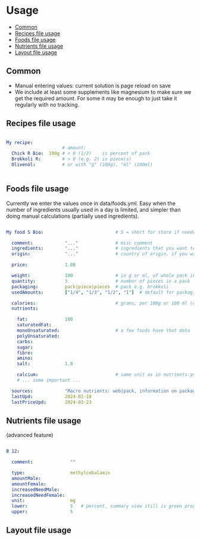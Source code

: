 # Usage

- [Common](#common)
- [Recipes file usage](#recipes-file-usage)
- [Foods file usage](#foods-file-usage)
- [Nutrients file usage](#nutrients-file-usage)
- [Layout file usage](#layout-file-usage)


Common
----------------------------------------------------------

- Manual entering values: current solution is page reload on save
- We include at least some supplements like magnesium to make sure we get the required amount. For some it may be enough to just take it regularly with no tracking.


Recipes file usage
----------------------------------------------------------

```yaml

My recipe:
                     # amount:
  Chick R Bio:  100g # < 0 (1/2)    is percent of pack
  Brokkoli R:        # > 0 (e.g. 2) is piece(s)
  Olivenöl:          # or with "g" (100g), "ml" (100ml)
                     
```

Foods file usage
----------------------------------------------------------

Currently we enter the values once in data/foods.yml. Easy when the number of ingredients usually used in a day is limited, and simpler than doing manual calculations (partially used ingredients).

```yaml

My food S Bio:                           # S = short for store if needed (save some space)

  comment:            "..."              # misc comment
  ingredients:        "..."              # ingredients that you want to be aware of
  origin:             "..."              # country of origin, if you want to be aware of

  price:              1.00

  weight:             100                # in g or ml, of whole pack in case of pieces
  quantity:           3                  # number of pieces in a pack
  packaging:          pack|piece|pieces  # pack e.g. brokkoli
  usedAmounts:        ["1/4", "1/3", "1/2", "1"]  # default for packaging = pack, (1-3 for  pieces)

  calories:                              # grams, per 100g or 100 ml (depends on what weight is)
  nutrients:

    fat:              100
    saturatedFat: 
    monoUnsaturated:                     # a few foods have that data
    polyUnsaturated:                   
    carbs:        
    sugar:        
    fibre:        
    amino:        
    salt:             1.0

    calcium:                             # same unit as in nutrients.yml
    # ... some important ...

  sources:            "Macro nutrients: web|pack, information on packaging may differ slightly, nutrients: ..., price: ..."
  lastUpd:            2024-02-18
  lastPriceUpd:       2024-03-23
```


Nutrients file usage
----------------------------------------------------------

(advanced feature)

```yaml

B 12:

  comment:              ""

  type:                 methylcobalamin
  amountMale:           
  amountFemale: 
  increasedNeedMale:
  increasedNeedFemale:
  unit:                 mg
  lower:                5   # percent, summary view still is green progress if within these bounds
  upper:                5
```

Layout file usage
----------------------------------------------------------

```yaml

```
